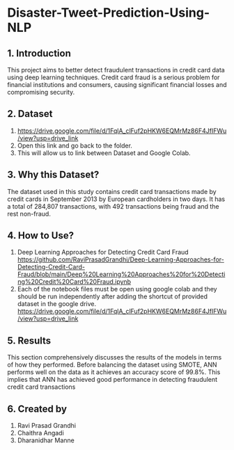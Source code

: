 # Disaster-Tweet-Prediction-Using-NLP
## 1. Introduction 
This project aims to better detect fraudulent transactions in credit card data using deep learning techniques. Credit card fraud is a serious problem for financial institutions and consumers, causing significant financial losses and compromising security.

## 2. Dataset
1. https://drive.google.com/file/d/1FqlA_clFuf2pHKW6EQMrMz86F4JfIFWu/view?usp=drive_link
2. Open this link and go back to the folder.
3. This will allow us to link between Dataset and Google Colab.

## 3. Why this Dataset? 
The dataset used in this study contains credit card transactions made by credit cards in September 2013 by European cardholders in two days. It has a total of 284,807 transactions, with 492 transactions being fraud and the rest non-fraud.

## 4. How to Use?
1. Deep Learning Approaches for Detecting Credit Card Fraud
https://github.com/RaviPrasadGrandhi/Deep-Learning-Approaches-for-Detecting-Credit-Card-Fraud/blob/main/Deep%20Learning%20Approaches%20for%20Detecting%20Credit%20Card%20Fraud.ipynb
2. Each of the notebook files must be open using google colab and they should be run independently after adding the shortcut of provided dataset in the google drive.
https://drive.google.com/file/d/1FqlA_clFuf2pHKW6EQMrMz86F4JfIFWu/view?usp=drive_link

## 5. Results
This section comprehensively discusses the results of the models in terms of how they performed. Before balancing the dataset using SMOTE, ANN performs well on the data as it achieves an accuracy score of  99.8%. This implies that ANN has achieved good performance in detecting fraudulent credit card transactions

## 6. Created by 

1. Ravi Prasad Grandhi
2. Chaithra Angadi
3. Dharanidhar Manne
